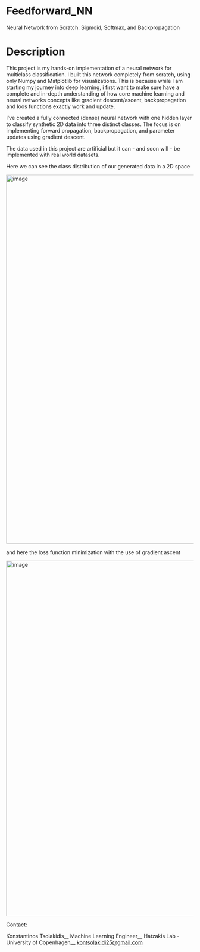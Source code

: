 # Feedforward_NN
Neural Network from Scratch: Sigmoid, Softmax, and Backpropagation

# Description

This project is my hands-on implementation of a neural network for multiclass classification. 
I built this network completely from scratch, using only Numpy and Matplotlib for visualizations. 
This is because while I am starting my journey into deep learning, i first want to make sure have a complete and in-depth understanding of how core machine learning and neural networks concepts like gradient descent/ascent, backpropagation and loos functions exactly work and update.

I’ve created a fully connected (dense) neural network with one hidden layer to classify synthetic 2D data into three distinct classes.
The focus is on implementing forward propagation, backpropagation, and parameter updates using gradient descent.

The data used in this project are artificial but it can - and soon will - be implemented with real world datasets.

Here we can see the class distribution of our generated data in a 2D space

<img width="989" alt="image" src="https://github.com/user-attachments/assets/32d084d3-8934-45ec-bc70-2e48e463affe">

and here the loss function minimization with the use of gradient ascent

<img width="952" alt="image" src="https://github.com/user-attachments/assets/d6f6cd17-28ea-4cea-b47b-67937dd76593">


Contact:

Konstantinos Tsolakidis__
Machine Learning Engineer__
Hatzakis Lab - University of Copenhagen__
kontsolakidi25@gmail.com




